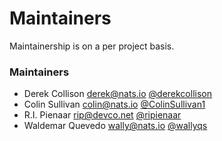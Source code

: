 # Maintainers

Maintainership is on a per project basis.

### Maintainers
  - Derek Collison <derek@nats.io> [@derekcollison](https://github.com/derekcollison)
  - Colin Sullivan <colin@nats.io> [@ColinSullivan1](https://github.com/ColinSullivan1)
  - R.I. Pienaar <rip@devco.net> [@ripienaar](https://github.com/ripienaar)
  - Waldemar Quevedo <wally@nats.io> [@wallyqs](https://github.com/wallyqs)
